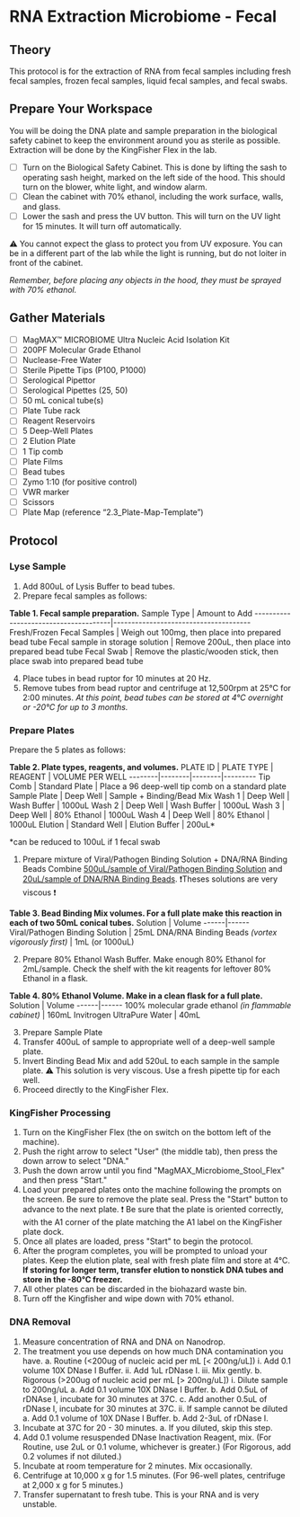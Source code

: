 # RNA Extraction Microbiome - Fecal

## Theory
This protocol is for the extraction of RNA from fecal samples including fresh fecal samples, frozen fecal samples, liquid fecal samples, and fecal swabs. 

## Prepare Your Workspace
You will be doing the DNA plate and sample preparation in the biological safety cabinet to keep the environment around you as sterile as possible. Extraction will be done by the KingFisher Flex in the lab. 

- [ ] Turn on the Biological Safety Cabinet. This is done by lifting the sash to operating sash height, marked on the left side of the hood. This should turn on the blower, white light, and window alarm. 
- [ ] Clean the cabinet with 70% ethanol, including the work surface, walls, and glass.
- [ ] Lower the sash and press the UV button. This will turn on the UV light for 15 minutes. It will turn off automatically. 

⚠️ You cannot expect the glass to protect you from UV exposure. You can be in a different part of the lab while the light is running, but do not loiter in front of the cabinet.

*Remember, before placing any objects in the hood, they must be sprayed with 70% ethanol.*

## Gather Materials
- [ ] MagMAX™ MICROBIOME Ultra Nucleic Acid Isolation Kit 
- [ ] 200PF Molecular Grade Ethanol
- [ ] Nuclease-Free Water
- [ ] Sterile Pipette Tips (P100, P1000)
- [ ] Serological Pipettor
- [ ] Serological Pipettes (25, 50)
- [ ] 50 mL conical tube(s)
- [ ] Plate Tube rack
- [ ] Reagent Reservoirs 
- [ ] 5 Deep-Well Plates 
- [ ] 2 Elution Plate
- [ ] 1 Tip comb 
- [ ] Plate Films
- [ ] Bead tubes
- [ ] Zymo 1:10 (for positive control)
- [ ] VWR marker
- [ ] Scissors
- [ ] Plate Map (reference “2.3_Plate-Map-Template”)

## Protocol 

### Lyse Sample 
1. Add 800uL of Lysis Buffer to bead tubes. 
2. Prepare fecal samples as follows: 

**Table 1. Fecal sample preparation.**
Sample Type | Amount to Add
--------------------------------------|--------------------------------------
Fresh/Frozen Fecal Samples | Weigh out 100mg, then place into prepared bead tube
Fecal sample in storage solution | Remove 200uL, then place into prepared bead tube
Fecal Swab | Remove the plastic/wooden stick, then place swab into prepared bead tube

4. Place tubes in bead ruptor for 10 minutes at 20 Hz.
5. Remove tubes from bead ruptor and centrifuge at 12,500rpm at 25°C for 2:00 minutes. 
*At this point, bead tubes can be stored at 4°C overnight or -20°C for up to 3 months.*

### Prepare Plates

Prepare the 5 plates as follows: 

**Table 2. Plate types, reagents, and volumes.**
PLATE ID | PLATE TYPE | REAGENT | VOLUME PER WELL
--------|--------|--------|---------
Tip Comb | Standard Plate | Place a 96 deep-well tip comb on a standard plate
Sample Plate | Deep Well | Sample + Binding/Bead Mix
Wash 1 | Deep Well | Wash Buffer | 1000uL
Wash 2 | Deep Well | Wash Buffer | 1000uL
Wash 3 | Deep Well | 80% Ethanol | 1000uL
Wash 4 | Deep Well | 80% Ethanol | 1000uL
Elution | Standard Well | Elution Buffer | 200uL*

*can be reduced to 100uL if 1 fecal swab

1. Prepare mixture of Viral/Pathogen Binding Solution + DNA/RNA Binding Beads
Combine <ins>500uL/sample of Viral/Pathogen Binding Solution</ins> and <ins>20uL/sample of DNA/RNA Binding Beads</ins>. 
❗Theses solutions are very viscous ❗

**Table 3. Bead Binding Mix volumes. For a full plate make this reaction in each of two 50mL conical tubes.**
Solution | Volume
------|------
Viral/Pathogen Binding Solution | 25mL
DNA/RNA Binding Beads *(vortex vigorously first)* | 1mL (or 1000uL)

2. Prepare 80% Ethanol Wash Buffer. Make enough 80% Ethanol for 2mL/sample. Check the shelf with the kit reagents for leftover 80% Ethanol in a flask. 

**Table 4. 80% Ethanol Volume. Make in a clean flask for a full plate.**
Solution | Volume
------|------
100% molecular grade ethanol *(in flammable cabinet)* | 160mL
Invitrogen UltraPure Water | 40mL

3. Prepare Sample Plate
4. Transfer 400uL of sample to appropriate well of a deep-well sample plate.
5. Invert Binding Bead Mix and add 520uL to each sample in the sample plate. ⚠️ This solution is very viscous. Use a fresh pipette tip for each well.
6. Proceed directly to the KingFisher Flex.

### KingFisher Processing

1. Turn on the KingFisher Flex (the on switch on the bottom left of the machine).
2. Push the right arrow to select "User" (the middle tab), then press the down arrow to select "DNA."
3. Push the down arrow until you find "MagMAX_Microbiome_Stool_Flex" and then press "Start."
4. Load your prepared plates onto the machine following the prompts on the screen. Be sure to remove the plate seal. Press the "Start" button to advance to the next plate. ❗ Be sure that the plate is oriented correctly, with the A1 corner of the plate matching the A1 label on the KingFisher plate dock. 
5. Once all plates are loaded, press "Start" to begin the protocol. 
6. After the program completes, you will be prompted to unload your plates. Keep the elution plate, seal with fresh plate film and store at 4°C. **If storing for longer term, transfer elution to nonstick DNA tubes and store in the -80°C freezer.**
7. All other plates can be discarded in the biohazard waste bin. 
8. Turn off the Kingfisher and wipe down with 70% ethanol.


### DNA Removal

1. Measure concentration of RNA and DNA on Nanodrop. 
2. The treatment you use depends on how much DNA contamination you have. 
    a. Routine (<200ug of nucleic acid per mL [< 200ng/uL])
          i. Add 0.1 volume 10X DNase I Buffer.
          ii. Add 1uL rDNase I. 
          iii. Mix gently.
    b. Rigorous (>200ug of nucleic acid per mL [> 200ng/uL])
          i. Dilute sample to 200ng/uL
              a. Add 0.1 volume 10X DNase I Buffer. 
              b. Add 0.5uL of rDNAse I, incubate for 30 minutes at 37C. 
              c. Add another 0.5uL of rDNase I, incubate for 30 minutes at 37C. 
          ii. If sample cannot be diluted
              a. Add 0.1 volume of 10X DNase I Buffer.
              b. Add 2-3uL of rDNase I.
3. Incubate at 37C for 20 - 30 minutes. 
    a. If you diluted, skip this step.
4. Add 0.1 volume resuspended DNase Inactivation Reagent, mix. (For Routine, use 2uL or 0.1 volume, whichever is greater.) (For Rigorous, add 0.2 volumes if not diluted.)
5. Incubate at room temperature for 2 minutes. Mix occasionally. 
6. Centrifuge at 10,000 x g for 1.5 minutes. (For 96-well plates, centrifuge at 2,000 x g for 5 minutes.)
7. Transfer supernatant to fresh tube. This is your RNA and is very unstable. 
